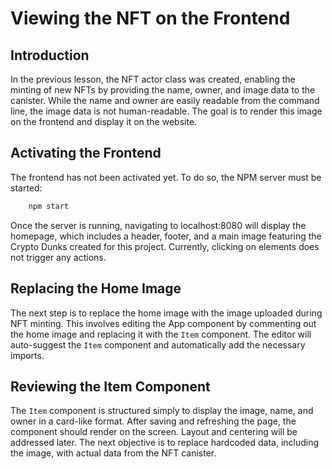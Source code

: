 # Viewing the NFT on the Frontend

## Introduction

In the previous lesson, the NFT actor class was created, enabling the minting of new NFTs by providing the name, owner, and image data to the canister. While the name and owner are easily readable from the command line, the image data is not human-readable. The goal is to render this image on the frontend and display it on the website.

## Activating the Frontend

The frontend has not been activated yet. To do so, the NPM server must be started:

```bash
    npm start
```

Once the server is running, navigating to localhost:8080 will display the homepage, which includes a header, footer, and a main image featuring the Crypto Dunks created for this project. Currently, clicking on elements does not trigger any actions.

## Replacing the Home Image

The next step is to replace the home image with the image uploaded during NFT minting. This involves editing the App component by commenting out the home image and replacing it with the `Item` component. The editor will auto-suggest the `Item` component and automatically add the necessary imports.

## Reviewing the Item Component

The `Item` component is structured simply to display the image, name, and owner in a card-like format. After saving and refreshing the page, the component should render on the screen. Layout and centering will be addressed later. The next objective is to replace hardcoded data, including the image, with actual data from the NFT canister.
